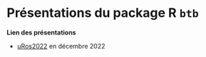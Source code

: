 # Présentations du package R `btb` 

**Lien des présentations**

- [uRos2022](https://inseefrlab.github.io/presentation-btb/uRos2022.html) en décembre 2022